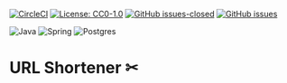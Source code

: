[![CircleCI](https://circleci.com/gh/korzepadawid/url-shortener/tree/master.svg?style=svg)](https://circleci.com/gh/korzepadawid/url-shortener/tree/master)
[![License: CC0-1.0](https://img.shields.io/badge/License-CC0%201.0-lightgrey.svg)](http://creativecommons.org/publicdomain/zero/1.0/)
[![GitHub issues-closed](https://img.shields.io/github/issues-closed/korzepadawid/url-shortener)](https://github.com/korzepadawid/url-shortener/issues?q=is%3Aissue+is%3Aclosed)
[![GitHub issues](https://img.shields.io/github/issues/korzepadawid/url-shortener)](https://github.com/korzepadawid/url-shortener/issues/)

![Java](https://img.shields.io/badge/Java-ED8B00?style=for-the-badge&logo=java&logoColor=white)
![Spring](https://img.shields.io/badge/Spring-6DB33F?style=for-the-badge&logo=spring&logoColor=white)
![Postgres](https://img.shields.io/badge/PostgreSQL-316192?style=for-the-badge&logo=postgresql&logoColor=white)

# URL Shortener ✂